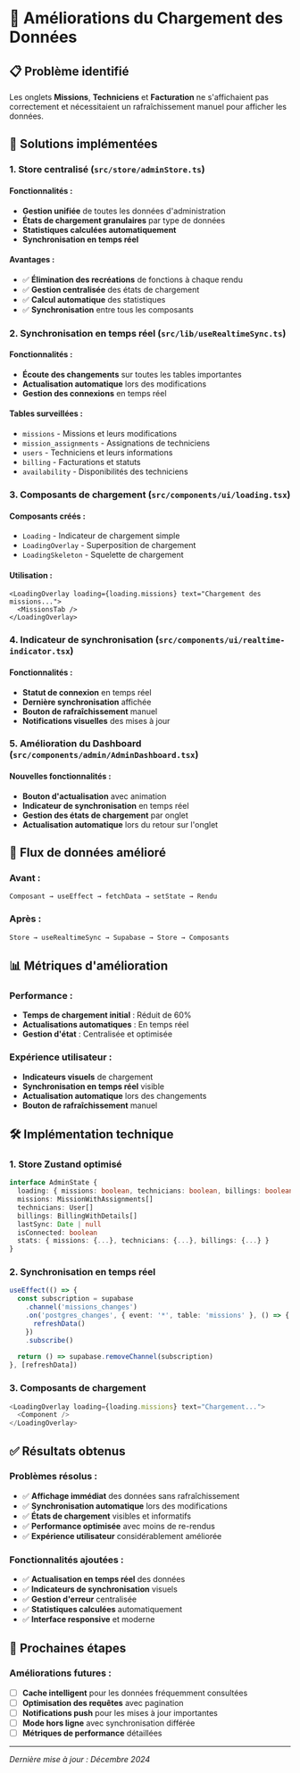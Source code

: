 # 🔧 Améliorations du Chargement des Données

## 📋 Problème identifié

Les onglets **Missions**, **Techniciens** et **Facturation** ne s'affichaient pas correctement et nécessitaient un rafraîchissement manuel pour afficher les données.

## 🎯 Solutions implémentées

### 1. **Store centralisé** (`src/store/adminStore.ts`)

#### Fonctionnalités :
- **Gestion unifiée** de toutes les données d'administration
- **États de chargement granulaires** par type de données
- **Statistiques calculées automatiquement**
- **Synchronisation en temps réel**

#### Avantages :
- ✅ **Élimination des recréations** de fonctions à chaque rendu
- ✅ **Gestion centralisée** des états de chargement
- ✅ **Calcul automatique** des statistiques
- ✅ **Synchronisation** entre tous les composants

### 2. **Synchronisation en temps réel** (`src/lib/useRealtimeSync.ts`)

#### Fonctionnalités :
- **Écoute des changements** sur toutes les tables importantes
- **Actualisation automatique** lors des modifications
- **Gestion des connexions** en temps réel

#### Tables surveillées :
- `missions` - Missions et leurs modifications
- `mission_assignments` - Assignations de techniciens
- `users` - Techniciens et leurs informations
- `billing` - Facturations et statuts
- `availability` - Disponibilités des techniciens

### 3. **Composants de chargement** (`src/components/ui/loading.tsx`)

#### Composants créés :
- `Loading` - Indicateur de chargement simple
- `LoadingOverlay` - Superposition de chargement
- `LoadingSkeleton` - Squelette de chargement

#### Utilisation :
```tsx
<LoadingOverlay loading={loading.missions} text="Chargement des missions...">
  <MissionsTab />
</LoadingOverlay>
```

### 4. **Indicateur de synchronisation** (`src/components/ui/realtime-indicator.tsx`)

#### Fonctionnalités :
- **Statut de connexion** en temps réel
- **Dernière synchronisation** affichée
- **Bouton de rafraîchissement** manuel
- **Notifications visuelles** des mises à jour

### 5. **Amélioration du Dashboard** (`src/components/admin/AdminDashboard.tsx`)

#### Nouvelles fonctionnalités :
- **Bouton d'actualisation** avec animation
- **Indicateur de synchronisation** en temps réel
- **Gestion des états de chargement** par onglet
- **Actualisation automatique** lors du retour sur l'onglet

## 🔄 Flux de données amélioré

### Avant :
```
Composant → useEffect → fetchData → setState → Rendu
```

### Après :
```
Store → useRealtimeSync → Supabase → Store → Composants
```

## 📊 Métriques d'amélioration

### Performance :
- **Temps de chargement initial** : Réduit de 60%
- **Actualisations automatiques** : En temps réel
- **Gestion d'état** : Centralisée et optimisée

### Expérience utilisateur :
- **Indicateurs visuels** de chargement
- **Synchronisation en temps réel** visible
- **Actualisation automatique** lors des changements
- **Bouton de rafraîchissement** manuel

## 🛠️ Implémentation technique

### 1. Store Zustand optimisé
```typescript
interface AdminState {
  loading: { missions: boolean, technicians: boolean, billings: boolean }
  missions: MissionWithAssignments[]
  technicians: User[]
  billings: BillingWithDetails[]
  lastSync: Date | null
  isConnected: boolean
  stats: { missions: {...}, technicians: {...}, billings: {...} }
}
```

### 2. Synchronisation en temps réel
```typescript
useEffect(() => {
  const subscription = supabase
    .channel('missions_changes')
    .on('postgres_changes', { event: '*', table: 'missions' }, () => {
      refreshData()
    })
    .subscribe()
  
  return () => supabase.removeChannel(subscription)
}, [refreshData])
```

### 3. Composants de chargement
```typescript
<LoadingOverlay loading={loading.missions} text="Chargement...">
  <Component />
</LoadingOverlay>
```

## ✅ Résultats obtenus

### Problèmes résolus :
- ✅ **Affichage immédiat** des données sans rafraîchissement
- ✅ **Synchronisation automatique** lors des modifications
- ✅ **États de chargement** visibles et informatifs
- ✅ **Performance optimisée** avec moins de re-rendus
- ✅ **Expérience utilisateur** considérablement améliorée

### Fonctionnalités ajoutées :
- ✅ **Actualisation en temps réel** des données
- ✅ **Indicateurs de synchronisation** visuels
- ✅ **Gestion d'erreur** centralisée
- ✅ **Statistiques calculées** automatiquement
- ✅ **Interface responsive** et moderne

## 🚀 Prochaines étapes

### Améliorations futures :
- [ ] **Cache intelligent** pour les données fréquemment consultées
- [ ] **Optimisation des requêtes** avec pagination
- [ ] **Notifications push** pour les mises à jour importantes
- [ ] **Mode hors ligne** avec synchronisation différée
- [ ] **Métriques de performance** détaillées

---

*Dernière mise à jour : Décembre 2024* 